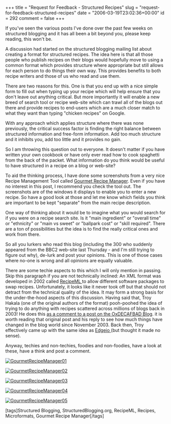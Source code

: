 +++
title = "Request for Feedback - Structured Recipes"
slug = "request-for-feedback-structured-recipes"
date = "2006-03-19T23:02:36+00:00"
id = 292
comment = false
+++

If you've seen the various posts I've done over the past few weeks on structured blogging and it has all been a bit beyond you, please keep reading, this won't be.

A discussion had started on the structured blogging mailing list about creating a format for structured recipes. The idea here is that all those people who publish recipes on their blogs would hopefully move to using a common format which provides structure where appropriate but still allows for each person to do things their own way. This provides benefits to both recipe writers and those of us who read and use them.

There are two reasons for this. One is that you end up with a nice simple form to fill out when typing up your recipe which will help ensure that you don't leave out anything critical. But more importantly it will enable a new breed of search tool or recipe web-site which can trawl all of the blogs out there and provide recipes to end-users which are a much closer match to what they want than typing "chicken recipes" on Google.

With any approach which applies structure where there was none previously, the critical success factor is finding the right balance between structured information and free-form information. Add too much structure and it inhibits you, add too little and it provides no gain.

So I am throwing this question out to everyone. It doesn't matter if you have written your own cookbook or have only ever read how to cook spaghetti from the back of the packet. What information do you think would be useful to have structured in a recipe on a blog or web-site?

To aid the thinking process, I have done some screenshots from a very nice Recipe Management Tool called [Gourmet Recipe Manager](http://grecipe-manager.sourceforge.net/). Even if you have no interest in this post, I recommend you check the tool out. The screenshots are of the windows it displays to enable you to enter a new recipe. So have a good look at those and let me know which fields you think are important to be kept "separate" from the main recipe description.

One way of thinking about it would be to imagine what you would search for if you were on a recipe search site. Is it "main ingredient" or "overall time" or "ethnicity" or "main vs sweet" or "ballpark cost" or "skill required". There are a ton of possibilities but the idea is to find the really critical ones and work from there.

So all you lurkers who read this blog (including the 300 who suddenly appeared from the BBC2 web-site last Thursday - and I'm still trying to figure out why), de-lurk and post your opinions. This is one of those cases where no-one is wrong and all opinions are equally valuable.

There are some techie aspects to this which I will only mention in passing. Skip this paragraph if you are not technically inclined: An XML format was developed in 2002 called [RecipeML ](http://www.formatdata.com/recipeml/spec/recipeml-spec.html)to allow different software packages to swap recipes. Unfortunately, it looks like it never took off but that should not detract from the technical quality of the idea. It may form a strong basis for the under-the-hood aspects of this discussion. Having said that, Troy Hakala (one of the original authors of the format) pooh-poohed the idea of trying to do anything with recipes scattered across millions of blogs back in 2003! He does this [as a comment to a post on the OxDECAFBAD Blog](http://decafbad.com/blog/2003/11/14/the-recipe-web). it is worth reading that original post and his reply to see how much things have changed in the blog world since November 2003\. Back then, Troy effectively came up with the same idea as [Edgeio ](http://www.edgeio.com/)(but thought it made no sense).

Anyway, techies and non-techies, foodies and non-foodies, have a look at these, have a think and post a comment.

[![GourmetRecipeManager01](/images/flickr/2024_download/114905703_1c714ca942.jpg)](http://www.flickr.com/photos/bandon1/114905703/ "Photo Sharing")

[![GourmetRecipeManager02](/images/flickr/2024_download/114905686_d4f104582d.jpg)](http://www.flickr.com/photos/bandon1/114905686/ "Photo Sharing")

[![GourmetRecipeManager03](/images/flickr/2024_download/114905722_79f61f1942.jpg)](http://www.flickr.com/photos/bandon1/114905722/ "Photo Sharing")

[![GourmetRecipeManager04](/images/flickr/2024_download/114905736_0734c6b53a.jpg)](http://www.flickr.com/photos/bandon1/114905736/ "Photo Sharing")

[![GourmetRecipeManager05](/images/flickr/2024_download/114905761_1998643979.jpg)](http://www.flickr.com/photos/bandon1/114905761/ "Photo Sharing")

[tags]Structured Blogging, StructuredBlogging.org, RecipeML, Recipes, Microformats, Gourmet Recipe Manager[/tags]
